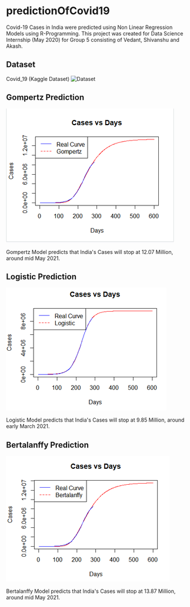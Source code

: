 # predictionOfCovid19
Covid-19 Cases in India were predicted using Non Linear Regression Models using R-Programming. This project was created for Data Science Internship (May 2020) for Group 5 consisting of Vedant, Shivanshu and Akash.

## Dataset 
Covid_19 (Kaggle Dataset) ![Dataset](https://www.kaggle.com/sudalairajkumar/covid19-in-india?select=covid_19_india.csv)

## Gompertz Prediction
![Gompertz](https://github.com/VedantPandya/predictionOfCovid19/blob/main/Images/gompertz.PNG)

Gompertz Model predicts that India's Cases will stop at 12.07 Million, around mid May 2021.


## Logistic Prediction
![Logistic](https://github.com/VedantPandya/predictionOfCovid19/blob/main/Images/logistic.PNG)

Logistic Model predicts that India's Cases will stop at 9.85 Million, around early March 2021.

## Bertalanffy Prediction
![Bertalanffy](https://github.com/VedantPandya/predictionOfCovid19/blob/main/Images/bertalanffy.PNG)

Bertalanffy Model predicts that India's Cases will stop at 13.87 Million, around mid May 2021.

